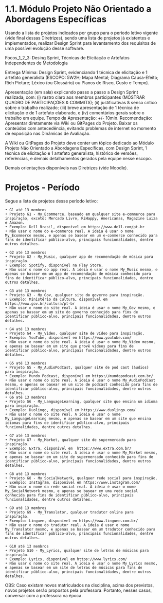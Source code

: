 # 1.1. Módulo Projeto Não Orientado a Abordagens Específicas

Usando a lista de projetos indicados por grupo para o período letivo vigente (vide final dessas Diretrizes), sendo uma lista de projetos já existentes e implementados, realizar Design Sprint para levantamento dos requisitos de uma possível evolução desse software.

Focos_1_2_3: Desing Sprint, Técnicas de Elicitação e Artefatos Independentes de Metodologia

Entrega Mínima: Design Sprint, evidenciando 1 técnica de elicitação e 1 artefato generalista (ESCOPO: 5W2H; Mapa Mental; Diagrama Causa-Efeito; Rich Picture; Léxico (ou Glossário) ou Planos de Risco, Custo e Tempo).

Apresentação (em sala) explicando passo a passo a Design Sprint realizada, com: (i) rastro claro aos membros participantes (MOSTRAR QUADRO DE PARTICIPAÇÕES & COMMITS); (ii) justificativas & senso crítico sobre o trabalho realizado; (iii) breve apresentação de 1 técnica de elicitação e de 1 artefato elaborado, e (iv) comentários gerais sobre o trabalho em equipe. Tempo da Apresentação: +/- 10min. Recomendação: Apresentar diretamente via Wiki ou GitPages do Projeto. Baixar os conteúdos com antecedência, evitando problemas de internet no momento de exposição nas Dinâmicas de Avaliação.

A Wiki ou GitPages do Projeto deve conter um tópico dedicado ao Módulo Projeto Não Orientado a Abordagens Específicas, com Design Sprint, 1 técnica de elicitação e 1 artefato generalista, histórico de versões, referências, e demais detalhamentos gerados pela equipe nesse escopo.

Demais orientações disponíveis nas Diretrizes (vide Moodle).

# Projetos - Período

Segue a lista de projetos desse período letivo:

    • G1 até 13 membros
    • Projeto G1 - My_Ecommerce, baseado em qualquer site e-commerce para inspiração, exceto: Mercado Livre, RiHappy, Americanas, Magazine Luiza e Amazon.
    • Exemplo: Dell Brasil, disponível em https://www.dell.com/pt-br 
    • Não usar o nome do e-commerce real. A ideia é usar o nome My_Ecommerce mesmo, e apenas se basear em um e-commerce conhecido para fins de identificar público-alvo, principais funcionalidades, dentre outros detalhes.

    • G2 até 13 membros
    • Projeto G2 - My_Music, qualquer app de recomendação de música para inspiração.
    • Exemplo: Spotify, disponível na Play Store.
    • Não usar o nome do app real. A ideia é usar o nome My_Music mesmo, e apenas se basear em um app de recomendação de música conhecido para fins de identificar público-alvo, principais funcionalidades, dentre outros detalhes.

    • G3 até 13 membros
    • Projeto G3 - My_Gov, qualquer site do governo para inspiração.
    • Exemplo: Ministério da Cultura, disponível em https://www.gov.br/cultura/pt-br
    • Não usar o nome do site real. A ideia é usar o nome My_Gov mesmo, e apenas se basear em um site do governo conhecido para fins de identificar público-alvo, principais funcionalidades, dentre outros detalhes.

    • G4 até 13 membros
    • Projeto G4 - My_Video, qualquer site de vídeo para inspiração.
    • Exemplo: YouTube, disponível em https://www.youtube.com/ 
    • Não usar o nome do site real. A ideia é usar o nome My_Video mesmo, e apenas se basear em um site que provê vídeos para fins de identificar público-alvo, principais funcionalidades, dentre outros detalhes.

    • G5 até 13 membros
    • Projeto G5 - My_AudioPodCast, qualquer site de pod cast (áudios) para inspiração.
    • Exemplo: Mundo Podcast, disponível em https://mundopodcast.com.br/ 
    • Não usar o nome do site real. A ideia é usar o nome My_AudioPodCast mesmo, e apenas se basear em um site de podcast conhecido para fins de identificar público-alvo, principais funcionalidades, dentre outros detalhes.
    • G6 até 13 membros
    • Projeto G6 - My_LanguageLearning, qualquer site que ensina um idioma para inspiração.
    • Exemplo: Duolingo, disponível em https://www.duolingo.com/ 
    • Não usar o nome do site real. A ideia é usar o nome My_LanguageLearning mesmo, e apenas se basear em um site que ensina idiomas para fins de identificar público-alvo, principais funcionalidades, dentre outros detalhes.

    • G7 até 13 membros
    • Projeto G7 - My_Market, qualquer site de supermercado para inspiração.
    • Exemplo: Extra, disponível em  https://www.extra.com.br/ 
    • Não usar o nome do site real. A ideia é usar o nome My_Market mesmo, e apenas se basear em um site de supermercado conhecido para fins de identificar público-alvo, principais funcionalidades, dentre outros detalhes.

    • G8 até 13 membros
    • Projeto G8 - My_SocialNetwork, qualquer rede social para inspiração.
    • Exemplo: Instagram, disponível em https://www.instagram.com/ 
    • Não usar o nome da rede social real. A ideia é usar o nome My_SocialNetwork mesmo, e apenas se basear em uma rede social conhecida para fins de identificar público-alvo, principais funcionalidades, dentre outros detalhes.

    • G9 até 13 membros
    • Projeto G9 - My_Translator, qualquer tradutor online para inspiração.
    • Exemplo: Linguee, disponível em https://www.linguee.com.br/ 
    • Não usar o nome do tradutor real. A ideia é usar o nome My_Translator mesmo, e apenas se basear em um tradutor conhecido para fins de identificar público-alvo, principais funcionalidades, dentre outros detalhes.

    • G10 até 13 membros
    • Projeto G10 - My_Lyrics, qualquer site de letras de músicas para inspiração.
    • Exemplo: Lyrics, disponível em https://www.lyrics.com/ 
    • Não usar o nome do site real. A ideia é usar o nome My_Lyrics mesmo, e apenas se basear em um site de letras de músicas para fins de identificar público-alvo, principais funcionalidades, dentre outros detalhes.
    
OBS: Caso existam novos matriculados na disciplina, acima dos previstos, novos projetos serão propostos pela professora. Portanto, nesses casos, conversar com a professora na época.


    